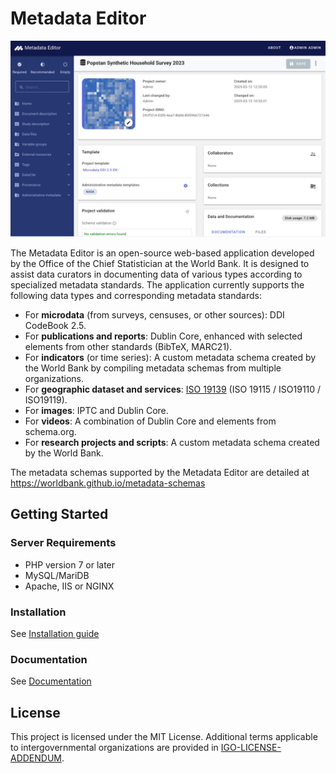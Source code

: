 # Metadata Editor
<p align="center"><img src="images/metadata-editor.png" ></p>

The Metadata Editor is an open-source web-based application developed by the Office of the Chief Statistician at the World Bank. It is designed to assist data curators in documenting data of various types according to specialized metadata standards. The application currently supports the following data types and corresponding metadata standards:

- For **microdata** (from surveys, censuses, or other sources): DDI CodeBook 2.5.
- For **publications and reports**: Dublin Core, enhanced with selected elements from other standards (BibTeX, MARC21).
- For **indicators** (or time series): A custom metadata schema created by the World Bank by compiling metadata schemas from multiple organizations.
- For **geographic dataset and services**: [ISO 19139](https://www.iso.org/standard/67253.html) (ISO 19115 / ISO19110 / ISO19119).
- For **images**: IPTC and Dublin Core.
- For **videos**: A combination of Dublin Core and elements from schema.org.
- For **research projects and scripts**: A custom metadata schema created by the World Bank.

The metadata schemas supported by the Metadata Editor are detailed at https://worldbank.github.io/metadata-schemas

## Getting Started

### Server Requirements

* PHP version 7 or later
* MySQL/MariDB
* Apache, IIS or NGINX

### Installation

See [Installation guide](https://worldbank.github.io/metadata-editor-docs/tech_installation.html)


### Documentation

See [Documentation](https://worldbank.github.io/metadata-editor-docs)

## License

This project is licensed under the MIT License. Additional terms applicable to intergovernmental organizations are provided in [IGO-LICENSE-ADDENDUM](IGO-LICENSE-ADDENDUM.md).


